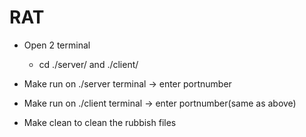 # RAT
- Open 2 terminal 
  + cd ./server/ and ./client/
- Make run on ./server terminal -> enter portnumber
- Make run on ./client terminal -> enter portnumber(same as above)

- Make clean to clean the rubbish files
